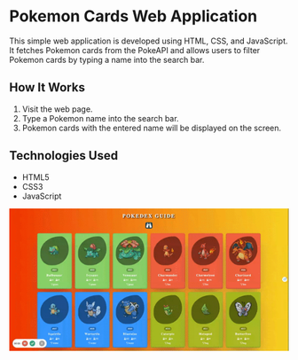 # Pokemon Cards Web Application

This simple web application is developed using HTML, CSS, and JavaScript. It fetches Pokemon cards from the PokeAPI and allows users to filter Pokemon cards by typing a name into the search bar.

## How It Works

1. Visit the web page.
2. Type a Pokemon name into the search bar.
3. Pokemon cards with the entered name will be displayed on the screen.

## Technologies Used

- HTML5
- CSS3
- JavaScript 



![](screen2.gif)